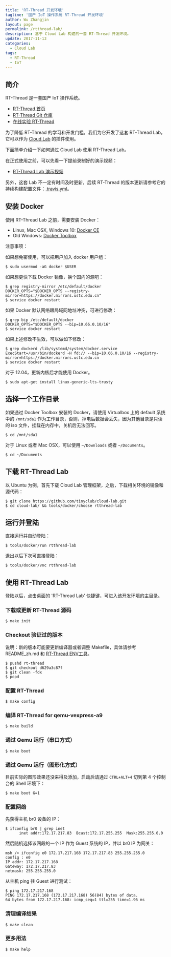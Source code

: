 ```yaml
---
title: 'RT-Thread 开发环境'
tagline: '国产 IoT 操作系统 RT-Thread 开发环境'
author: Wu Zhangjin
layout: page
permalink: /rtthread-lab/
description: 基于 Cloud Lab 构建的一套 RT-Thread 开发环境。
update: 2017-11-13
categories:
  - Cloud Lab
tags:
  - RT-Thread
  - IoT
---
```


## 简介

RT-Thread 是一套国产 IoT 操作系统。

* [RT-Thread 首页](http://www.rt-thread.org/)
* [RT-Thread Git 仓库](https://github.com/rt-thread/)
* [在线实验 RT-Thread](http://tinylab.cloud:6080/labs/)

为了降低 RT-Thread 的学习和开发门槛，我们为它开发了这套 RT-Thread Lab，它可以作为 [Cloud Lab](http://tinylab.org/cloud-lab) 的插件使用。

下面简单介绍一下如何通过 Cloud Lab 使用 RT-Thread Lab。

在正式使用之前，可以先看一下提前录制好的演示视频：

* [RT-Thread Lab 演示视频](http://showterm.io/942d1782b37d737b04856)

另外，这套 Lab 不一定有时间及时更新，后续 RT-Thread 的版本更新请参考它的持续构建配置文件：[.travis.yml](https://github.com/RT-Thread/rt-thread/blob/master/.travis.yml)。

## 安装 Docker

使用 RT-Thread Lab 之前，需要安装 Docker：

* Linux, Mac OSX, Windows 10: [Docker CE](https://store.docker.com/search?type=edition&offering=community)
* Old Windows: [Docker Toolbox](https://www.docker.com/docker-toolbox)

注意事项：

如果想免密使用，可以把用户加入 docker 用户组：

    $ sudo usermod -aG docker $USER

如果想更快下载 Docker 镜像，换个国内的源吧：

    $ grep registry-mirror /etc/default/docker
    DOCKER_OPTS="$DOCKER_OPTS --registry-mirror=https://docker.mirrors.ustc.edu.cn"
    $ service docker restart

如果 Docker 默认网络跟局域网地址冲突，可进行修改：

    $ grep bip /etc/default/docker
    DOCKER_OPTS="$DOCKER_OPTS --bip=10.66.0.10/16"
    $ service docker restart

如果上述修改不生效，可以做如下修改：

    $ grep dockerd /lib/systemd/system/docker.service
    ExecStart=/usr/bin/dockerd -H fd:// --bip=10.66.0.10/16 --registry-mirror=https://docker.mirrors.ustc.edu.cn
    $ service docker restart

对于 12.04，更新内核后才能使用 Docker。

    $ sudo apt-get install linux-generic-lts-trusty

## 选择一个工作目录

如果通过 Docker Toolbox 安装的 Docker，请使用 Virtualbox 上的 default 系统中的 `/mnt/sda1` 作为工作目录，否则，掉电后数据会丢失，因为其他目录是只读的 iso 文件，挂载在内存中，关机后无法回写。

    $ cd /mnt/sda1

对于 Linux 或者 Mac OSX，可以使用 `~/Downloads` 或者 `~/Documents`。

    $ cd ~/Documents

## 下载 RT-Thread Lab

以 Ubuntu 为例，首先下载 Cloud Lab 管理框架，之后，下载相关环境的镜像和源代码：

    $ git clone https://github.com/tinyclub/cloud-lab.git
    $ cd cloud-lab/ && tools/docker/choose rtthread-lab

## 运行并登陆

直接运行并自动登陆：

    $ tools/docker/run rtthread-lab

退出以后下次可直接登陆：

    $ tools/docker/vnc rtthread-lab

## 使用 RT-Thread Lab

登陆以后，点击桌面的 'RT-Thread Lab' 快捷键，可进入该开发环境的主目录。

### 下载或更新 RT-Thread 源码

    $ make init

### Checkout 验证过的版本

  说明：新的版本可能要更新编译器或者调整 Makefile，具体请参考 README_zh.md 和 [RT-Thread ENV工具](https://www.rt-thread.org/page/download.html)。

    $ pushd rt-thread
    $ git checkout d629a3c87f
    $ git clean -fdx
    $ popd

### 配置 RT-Thread

    $ make config

### 编译 RT-Thread for qemu-vexpress-a9

    $ make build

### 通过 Qemu 运行（串口方式）

    $ make boot

### 通过 Qemu 运行（图形化方式）

目前实际的图形效果还没来得及添加，启动后请通过 `CTRL+ALT+4` 切到第 4 个控制台的 Shell 环境下：

    $ make boot G=1

### 配置网络

先获得主机 br0 设备的 IP：

    $ ifconfig br0 | grep inet
          inet addr:172.17.217.83  Bcast:172.17.255.255  Mask:255.255.0.0

然后随机选择该网段的一个 IP 作为 Guest 系统的 IP，并以 br0 IP 为网关：

    msh /> ifconfig e0 172.17.217.168 172.17.217.83 255.255.255.0
    config : e0
    IP addr: 172.17.217.168
    Gateway: 172.17.217.83
    netmask: 255.255.255.0

从主机 ping 往 Guest 进行测试：

    $ ping 172.17.217.168
    PING 172.17.217.168 (172.17.217.168) 56(84) bytes of data.
    64 bytes from 172.17.217.168: icmp_seq=1 ttl=255 time=1.96 ms

### 清理编译结果

    $ make clean

### 更多用法

    $ make help

